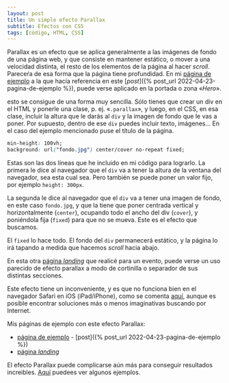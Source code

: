 ```yaml
---
layout: post
title: Un simple efecto Parallax
subtitle: Efectos con CSS
tags: [código, HTML, CSS]
---
```


Parallax es un efecto que se aplica generalmente a las imágenes de fondo de una página web, y que consiste en mantener estático, o mover a una velocidad distinta, el resto de los elementos de la página al hacer _scroll_. Pareceŕa de esa forma que la página tiene profundidad. En mi [página de ejemplo](https://javguerra.github.io/ramp-up-fswd/index.html) a la que hacía referencia en este [_post_]({% post_url 2022-04-23-pagina-de-ejemplo %}), puede verse aplicado en la portada o zona «_Hero_».

esto se consigue de una forma muy sencilla. Sólo tienes que crear un div en el HTML y ponerle una clase, p. ej. «`.parallax`», y luego, en el CSS, en esa clase, incluir la altura que le darás al `div` y la imagen de fondo que le vas a poner. Por supuesto, dentro de ese `div` puedes incluir texto, imágenes... En el caso del ejemplo mencionado puse el título de la página.

```css
min-height: 100vh;
background: url("fondo.jpg") center/cover no-repeat fixed;
```

Estas son las dos líneas que he incluido en mi código para lograrlo. La primera le dice al navegador que el `div` va a tener la altura de la ventana del navegador, sea esta cual sea. Pero también se puede poner un valor fijo, por ejemplo `height: 300px`.

La segunda le dice al navegador que el `div` va a tener una imagen de fondo, en este caso `fondo.jpg`, y que la tiene que poner centrada vertical y horizontalmente (`center`), ocupando todo el ancho del div (`cover`), y poniéndola fija (`fixed`) para que no se mueva. Este es el efecto que buscamos.

El `fixed` lo hace todo. El fondo  del `div` permanecerá estático, y la página lo irá tapando a medida que hacemos _scroll_ hacia abajo.

En esta otra [página _landing_](https://badared.com/conectiva/evento/THTC2021/) que realicé para un evento, puede verse un uso parecido de efecto parallax a modo de cortinilla o separador de sus distintas secciones.

Este efecto tiene un inconveniente, y es que no funciona bien en el navegador Safari en iOS (iPad/iPhone), como se comenta [aquí](https://css-tricks.com/ios-13-broke-the-classic-pure-css-parallax-technique/), aunque es posible encontrar soluciones más o menos imaginativas buscando por Internet.

Mis páginas de ejemplo con este efecto Parallax:

* [página de ejemplo](https://javguerra.github.io/ramp-up-fswd/index.html) - [post]({% post_url 2022-04-23-pagina-de-ejemplo %})
* [página _landing_](https://badared.com/conectiva/evento/THTC2021/)

El efecto Parallax puede complicarse aún más para conseguir resultados increibles. [Aquí](https://www.paellacreativa.com.ar/2012/05/24/efecto-parallax-diseno-web/) puedees ver algunos ejemplos.